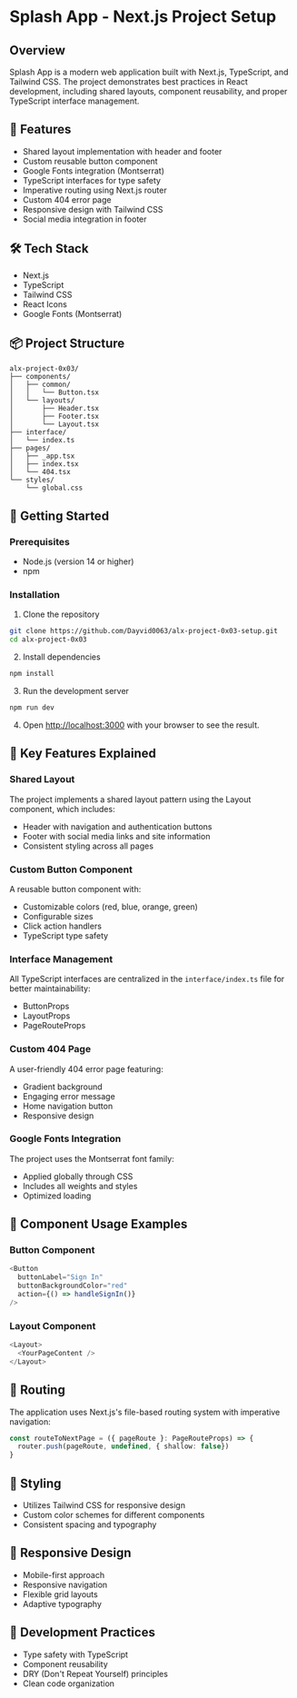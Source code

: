 # Splash App - Next.js Project Setup

## Overview
Splash App is a modern web application built with Next.js, TypeScript, and Tailwind CSS. The project demonstrates best practices in React development, including shared layouts, component reusability, and proper TypeScript interface management.

## 🚀 Features
- Shared layout implementation with header and footer
- Custom reusable button component
- Google Fonts integration (Montserrat)
- TypeScript interfaces for type safety
- Imperative routing using Next.js router
- Custom 404 error page
- Responsive design with Tailwind CSS
- Social media integration in footer

## 🛠 Tech Stack
- Next.js
- TypeScript
- Tailwind CSS
- React Icons
- Google Fonts (Montserrat)

## 📦 Project Structure
```
alx-project-0x03/
├── components/
│   ├── common/
│   │   └── Button.tsx
│   └── layouts/
│       ├── Header.tsx
│       ├── Footer.tsx
│       └── Layout.tsx
├── interface/
│   └── index.ts
├── pages/
│   ├── _app.tsx
│   ├── index.tsx
│   └── 404.tsx
└── styles/
    └── global.css
```

## 🚀 Getting Started

### Prerequisites
- Node.js (version 14 or higher)
- npm

### Installation
1. Clone the repository
```bash
git clone https://github.com/Dayvid0063/alx-project-0x03-setup.git
cd alx-project-0x03
```

2. Install dependencies
```bash
npm install
```

3. Run the development server
```bash
npm run dev
```

4. Open [http://localhost:3000](http://localhost:3000) with your browser to see the result.

## 🎯 Key Features Explained

### Shared Layout
The project implements a shared layout pattern using the Layout component, which includes:
- Header with navigation and authentication buttons
- Footer with social media links and site information
- Consistent styling across all pages

### Custom Button Component
A reusable button component with:
- Customizable colors (red, blue, orange, green)
- Configurable sizes
- Click action handlers
- TypeScript type safety

### Interface Management
All TypeScript interfaces are centralized in the `interface/index.ts` file for better maintainability:
- ButtonProps
- LayoutProps
- PageRouteProps

### Custom 404 Page
A user-friendly 404 error page featuring:
- Gradient background
- Engaging error message
- Home navigation button
- Responsive design

### Google Fonts Integration
The project uses the Montserrat font family:
- Applied globally through CSS
- Includes all weights and styles
- Optimized loading

## 📝 Component Usage Examples

### Button Component
```typescript
<Button
  buttonLabel="Sign In"
  buttonBackgroundColor="red"
  action={() => handleSignIn()}
/>
```

### Layout Component
```typescript
<Layout>
  <YourPageContent />
</Layout>
```

## 🔄 Routing
The application uses Next.js's file-based routing system with imperative navigation:
```typescript
const routeToNextPage = ({ pageRoute }: PageRouteProps) => {
  router.push(pageRoute, undefined, { shallow: false})
}
```

## 🎨 Styling
- Utilizes Tailwind CSS for responsive design
- Custom color schemes for different components
- Consistent spacing and typography

## 📱 Responsive Design
- Mobile-first approach
- Responsive navigation
- Flexible grid layouts
- Adaptive typography

## 🔧 Development Practices
- Type safety with TypeScript
- Component reusability
- DRY (Don't Repeat Yourself) principles
- Clean code organization
